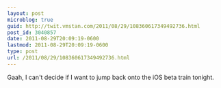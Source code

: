 ```yaml
---
layout: post
microblog: true
guid: http://twit.vmstan.com/2011/08/29/108360617349492736.html
post_id: 3040857
date: 2011-08-29T20:09:19-0600
lastmod: 2011-08-29T20:09:19-0600
type: post
url: /2011/08/29/108360617349492736.html
---
```

Gaah, I can't decide if I want to jump back onto the iOS beta train tonight.
